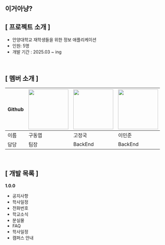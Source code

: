 ## 이거아냥?

<!--

**Here are some ideas to get you started:**

🙋‍♀️ A short introduction - what is your organization all about?
🌈 Contribution guidelines - how can the community get involved?
👩‍💻 Useful resources - where can the community find your docs? Is there anything else the community should know?
🍿 Fun facts - what does your team eat for breakfast?
🧙 Remember, you can do mighty things with the power of [Markdown](https://docs.github.com/github/writing-on-github/getting-started-with-writing-and-formatting-on-github/basic-writing-and-formatting-syntax)
-->

## **[ 프로젝트 소개 ]**

- 안양대학교 재학생들을 위한 정보 애플리케이션
- 인원: 5명
- 개발 기간 : 2025.03 ~ ing

<br>

## **[ 멤버 소개 ]**
| Github | [<img src="https://avatars.githubusercontent.com/dongyeop00" width="130px;">](https://github.com/dongyeop00) | [<img src="https://avatars.githubusercontent.com/jeonggugo" width="130px;">](https://github.com/jeonggugo) | [<img src="https://avatars.githubusercontent.com/leeminjxun" width="130px;">](https://github.com/leeminjxun) | [<img src="https://avatars.githubusercontent.com/shuyomi" width="130px;">](https://github.com/shuyomi) | [<img src="https://avatars.githubusercontent.com/joonwoong2" width="130px;">](https://github.com/joonwoong2) |
|---|---|---|---|---|---|
| 이름 | 구동엽 | 고정국 | 이민준 | 배은별 | 문준웅 |
| 담당 | 팀장 | BackEnd | BackEnd | Front | Crawling |

<br>

## **[ 개발 목록 ]**

<b>1.0.0</b>
- 공지사항
- 학사일정
- 전화번호
- 학교소식
- 분실물
- FAQ
- 학사일정
- 캠퍼스 안내
